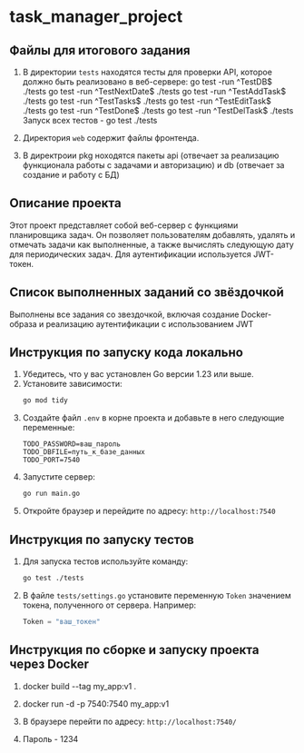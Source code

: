 # task_manager_project

## Файлы для итогового задания

1. В директории `tests` находятся тесты для проверки API, которое должно быть реализовано в веб-сервере: go test -run ^TestDB$ ./tests go test -run ^TestNextDate$ ./tests go test -run ^TestAddTask$ ./tests go test -run ^TestTasks$ ./tests go test -run ^TestEditTask$ ./tests go test -run ^TestDone$ ./tests go test -run ^TestDelTask$ ./tests Запуск всех тестов - go test ./tests

2. Директория `web` содержит файлы фронтенда.

3. В директроии pkg ноходятся пакеты api (отвечает за реализацию функционала работы с задачами и авторизацию) и db (отвечает за создание и работу с БД)


## Описание проекта

Этот проект представляет собой веб-сервер с функциями планировщика задач. Он позволяет пользователям добавлять, удалять и отмечать задачи как выполненные, а также вычислять следующую дату для периодических задач. Для аутентификации используется JWT-токен.

## Список выполненных заданий со звёздочкой

Выполнены все задания со звездочкой, включая создание Docker-образа и реализацию аутентификации с использованием JWT

## Инструкция по запуску кода локально
1. Убедитесь, что у вас установлен Go версии 1.23 или выше.
2. Установите зависимости:
   ```bash
   go mod tidy
   ```
3. Создайте файл `.env` в корне проекта и добавьте в него следующие переменные:
   ```
   TODO_PASSWORD=ваш_пароль
   TODO_DBFILE=путь_к_базе_данных
   TODO_PORT=7540
   ```
4. Запустите сервер:
   ```bash
   go run main.go
   ```
5. Откройте браузер и перейдите по адресу: `http://localhost:7540`

## Инструкция по запуску тестов
1. Для запуска тестов используйте команду:
   ```bash
   go test ./tests
   ```
2. В файле `tests/settings.go` установите переменную `Token` значением токена, полученного от сервера. Например:
   ```go
   Token = "ваш_токен"
   ```

## Инструкция по сборке и запуску проекта через Docker

1. docker build --tag my_app:v1 . 

2. docker run -d -p 7540:7540 my_app:v1 

3. В браузере перейти по адресу: `http://localhost:7540/`

3. Пароль - 1234 
